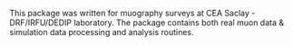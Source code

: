This package was written for muography surveys at CEA Saclay - DRF/IRFU/DEDIP laboratory.
The package contains both real muon data & simulation data processing and analysis routines. 